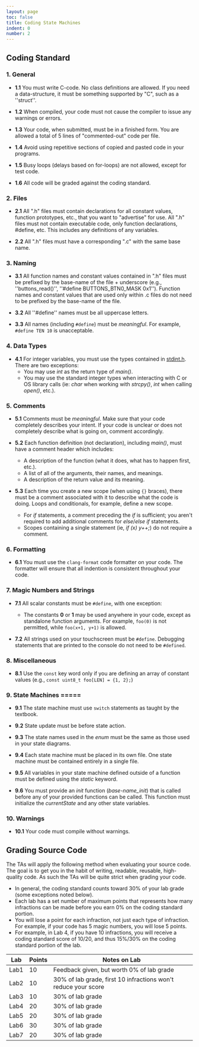 ```yaml
---
layout: page
toc: false
title: Coding State Machines
indent: 0
number: 2
---
```




## Coding Standard

### 1. General 

  * **1.1** You must write C-code. No class definitions are allowed. If you need a data-structure, it must be something supported by "C", such as a ''struct''.

  * **1.2** When compiled, your code must not cause the compiler to issue any warnings or errors. 

  * **1.3** Your code, when submitted, must be in a finished form. You are allowed a total of 5 lines of "commented-out" code per file.

  * **1.4** Avoid using repetitive sections of copied and pasted code in your programs.

  * **1.5** Busy loops (delays based on for-loops) are not allowed, except for test code.

  * **1.6** All code will be graded against the coding standard.


### 2. Files
  * **2.1** All ".h" files must contain declarations for all constant values, function prototypes, etc., that you want to "advertise" for use. All ".h" files must not contain executable code, only function declarations, #define, etc. This includes any definitions of any variables.

  * **2.2** All ".h" files must have a corresponding ".c" with the same base name.


### 3. Naming
  * **3.1** All function names and constant values contained in ".h" files must be prefixed by the base-name of the file + underscore (e.g., ''buttons_read()'', ''#define BUTTONS_BTN0_MASK 0x1''). Function names and constant values that are used only within .c files do not need to be prefixed by the base-name of the file.

  * **3.2** All ''#define'' names must be all uppercase letters.

  * **3.3** All names (including `#define`) must be *meaningful*. For example, `#define TEN 10` is unacceptable.


### 4. Data Types 
  * **4.1** For integer variables, you must use the types contained in [stdint.h](http://en.wikibooks.org/wiki/C_Programming/C_Reference/stdint.h). There are two exceptions:
    - You may use *int* as the return type of *main()*.
    - You may use the standard integer types when interacting with C or OS library calls (ie: *char* when working with *strcpy()*, *int* when calling *open()*, etc.).


### 5. Comments 
  * **5.1** Comments must be *meaningful*. Make sure that your code completely describes your intent. If your code is unclear or does not completely describe what is going on, comment accordingly.

  * **5.2** Each function definition (not declaration), including *main()*, must have a comment header which includes:
    - A description of the function (what it does, what has to happen first, etc.).
    - A list of all of the arguments, their names, and meanings.
    - A description of the return value and its meaning.

  * **5.3** Each time you create a new scope (when using `{}` braces), there must be a comment associated with it to describe what the code is doing. Loops and conditionals, for example, define a new scope. 
    - For *if* statements, a comment preceding the *if* is sufficient; you aren't required to add additional comments for *else*/*else if* statements. 
    - Scopes containing a single statement (ie, *if (x) y++;*) do not require a comment.


### 6. Formatting 
  * **6.1** You must use the `clang-format` code formatter on your code. The formatter will ensure that all indention is consistent throughout your code.


### 7. Magic Numbers and Strings 
  * **7.1** All scalar constants must be `#define`, with one exception: 
    * The constants **0** or **1** may be used anywhere in your code, except as standalone function arguments.  For example, `foo(0)` is not permitted, while `foo(x+1, y+1)` is allowed.

  * **7.2** All strings used on your touchscreen must be `#define`. Debugging statements that are printed to the console do not need to be `#defined`.


### 8. Miscellaneous 
  * **8.1** Use the `const` key word only if you are defining an array of constant values (e.g., `const uint8_t foo[LEN] = {1, 2};`)


### 9. State Machines =====
  * **9.1** The state machine must use `switch` statements as taught by the textbook.

  * **9.2** State update must be before state action.

  * **9.3** The state names used in the *enum* must be the same as those used in your state diagrams.

  * **9.4** Each state machine must be placed in its own file. One state machine must be contained entirely in a single file.

  * **9.5** All variables in your state machine defined outside of a function must be defined using the *static* keyword.

  * **9.6** You must provide an *init* function (*base-name_init*) that is called before any of your provided functions can be called. This function must initialize the *currentState* and any other state variables.


### 10. Warnings 
  * **10.1** Your code must compile without warnings.


## Grading Source Code
The TAs will apply the following method  when evaluating your source code. The goal is to get you in the habit of writing, readable, reusable, high-quality code. As such the TAs will be quite strict when grading your code.
  * In general, the coding standard counts toward 30% of your lab grade (some exceptions noted below).
  * Each lab has a set number of maximum points that represents how many infractions can be made before you earn 0% on the coding standard portion.
  * You will lose a point for each infraction, not just each type of infraction.  For example, if your code has 5 magic numbers, you will lose 5 points.
  * For example, in Lab 4, if you have 10 infractions, you will receive a coding standard score of 10/20, and thus 15%/30% on the coding standard portion of the lab.
 

| Lab |  Points | Notes on Lab |
|-----|---------|--------------|
| Lab1 |  10 | Feedback given, but worth 0% of lab grade |
| Lab2 |  10 | 30% of lab grade, first 10 infractions won't reduce your score |
| Lab3 |  10 | 30% of lab grade |
| Lab4 |  20 | 30% of lab grade |
| Lab5 |  20 | 30% of lab grade |
| Lab6 |  30 | 30% of lab grade |
| Lab7 |  20 | 30% of lab grade | 